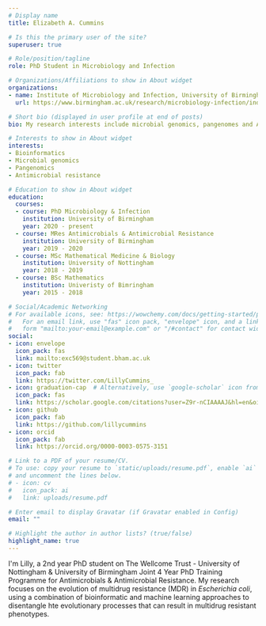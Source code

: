 ```yaml
---
# Display name
title: Elizabeth A. Cummins

# Is this the primary user of the site?
superuser: true

# Role/position/tagline
role: PhD Student in Microbiology and Infection

# Organizations/Affiliations to show in About widget
organizations:
- name: Institute of Microbiology and Infection, University of Birmingham
  url: https://www.birmingham.ac.uk/research/microbiology-infection/index.aspx

# Short bio (displayed in user profile at end of posts)
bio: My research interests include microbial genomics, pangenomes and AMR.

# Interests to show in About widget
interests:
- Bioinformatics
- Microbial genomics
- Pangenomics
- Antimicrobial resistance

# Education to show in About widget
education:
  courses:
  - course: PhD Microbiology & Infection
    institution: University of Birmingham
    year: 2020 - present
  - course: MRes Antimicrobials & Antimicrobial Resistance
    institution: University of Birmingham
    year: 2019 - 2020
  - course: MSc Mathematical Medicine & Biology
    institution: University of Nottingham
    year: 2018 - 2019
  - course: BSc Mathematics
    institution: Univeristy of Bimringham
    year: 2015 - 2018

# Social/Academic Networking
# For available icons, see: https://wowchemy.com/docs/getting-started/page-builder/#icons
#   For an email link, use "fas" icon pack, "envelope" icon, and a link in the
#   form "mailto:your-email@example.com" or "/#contact" for contact widget.
social:
- icon: envelope
  icon_pack: fas
  link: mailto:exc569@student.bham.ac.uk
- icon: twitter
  icon_pack: fab
  link: https://twitter.com/LillyCummins_
- icon: graduation-cap  # Alternatively, use `google-scholar` icon from `ai` icon pack
  icon_pack: fas
  link: https://scholar.google.com/citations?user=Z9r-nCIAAAAJ&hl=en&oi=ao
- icon: github
  icon_pack: fab
  link: https://github.com/lillycummins
- icon: orcid
  icon_pack: fab
  link: https://orcid.org/0000-0003-0575-3151

# Link to a PDF of your resume/CV.
# To use: copy your resume to `static/uploads/resume.pdf`, enable `ai` icons in `params.toml`, 
# and uncomment the lines below.
# - icon: cv
#   icon_pack: ai
#   link: uploads/resume.pdf

# Enter email to display Gravatar (if Gravatar enabled in Config)
email: ""

# Highlight the author in author lists? (true/false)
highlight_name: true
---
```


I'm Lilly, a 2nd year PhD student on The Wellcome Trust - University of Nottingham & University of Birmingham Joint 4 Year PhD Training Programme for Antimicrobials & Antimicrobial Resistance. My research focuses on the evolution of multidrug resistance (MDR) in _Escherichia coli_, using a combination of bioinformatic and machine learning approaches to disentangle hte evolutionary processes that can result in multidrug resistant phenotypes.
